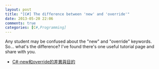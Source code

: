 ```yaml
---
layout: post
title: "[C#] The difference between 'new' and 'override'"
date: 2013-05-20 22:06
comments: true
categories: [C#,Programming]
---
```

Any student may be confused about the "new" and "override" keywords. 
So... what's the difference?
I've found there's one useful tutorial page and share with you.   
* [C#-new和override的差異與目的](http://www.dotblogs.com.tw/skychang/archive/2012/05/10/72114.aspx) 